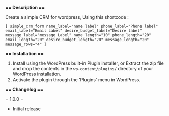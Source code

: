 **== Description ==**

Create a simple CRM for wordpress,
Using this shortcode :

`
[
    simple_crm_form name_label="name label"
    phone_label="Phone label"
    email_label="Email Label"
    desire_budget_label="Desire label"
    message_label="message Label"
    name_length="10"
    phone_length="20"
    email_length="20"
    desire_budget_length="20"
    message_length="20"
    message_rows="4"
]
`

**== Installation ==**

1. Install using the WordPress built-in Plugin installer, or Extract the zip file and drop the contents in the `wp-content/plugins/` directory of your WordPress installation.
2. Activate the plugin through the 'Plugins' menu in WordPress.

**== Changelog ==**

= 1.0.0 =
* Initial release
